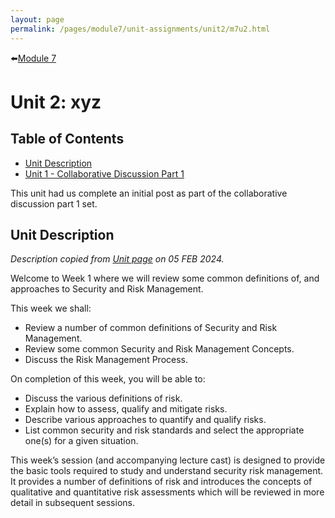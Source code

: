 ```yaml
---
layout: page
permalink: /pages/module7/unit-assignments/unit2/m7u2.html
---
```


⬅️[Module 7](/pages/module7.html)

# Unit 2: xyz

## Table of Contents

- [Unit Description](#unit-description)
- [Unit 1 - Collaborative Discussion Part 1](/pages/module6/unit-assignments/unit1/collab-discussion.html)

This unit had us complete an initial post as part of the collaborative discussion part 1 set.

## Unit Description

*Description copied from [Unit page](https://www.my-course.co.uk/course/view.php?id=11272&section=8) on 05 FEB 2024.*

Welcome to Week 1 where we will review some common definitions of, and approaches to Security and Risk Management.

This week we shall:
- Review a number of common definitions of Security and Risk Management.
- Review some common Security and Risk Management Concepts.
- Discuss the Risk Management Process.

On completion of this week, you will be able to:
- Discuss the various definitions of risk.
- Explain how to assess, qualify and mitigate risks.
- Describe various approaches to quantify and qualify risks.
- List common security and risk standards and select the appropriate one(s) for a given situation.

This week’s session (and accompanying lecture cast) is designed to provide the basic tools required to study and understand security risk management. It provides a number of definitions of risk and introduces the concepts of qualitative and quantitative risk assessments which will be reviewed in more detail in subsequent sessions.
